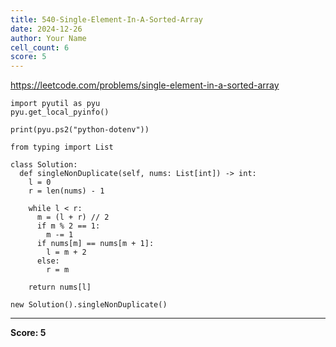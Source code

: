```yaml
---
title: 540-Single-Element-In-A-Sorted-Array
date: 2024-12-26
author: Your Name
cell_count: 6
score: 5
---
```


https://leetcode.com/problems/single-element-in-a-sorted-array


```
import pyutil as pyu
pyu.get_local_pyinfo()
```


```
print(pyu.ps2("python-dotenv"))
```


```
from typing import List
```


```
class Solution:
  def singleNonDuplicate(self, nums: List[int]) -> int:
    l = 0
    r = len(nums) - 1

    while l < r:
      m = (l + r) // 2
      if m % 2 == 1:
        m -= 1
      if nums[m] == nums[m + 1]:
        l = m + 2
      else:
        r = m

    return nums[l]
```


```
new Solution().singleNonDuplicate()
```


---
**Score: 5**